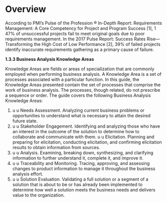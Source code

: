 # Overview

According to PMI’s Pulse of the Profession ® In-Depth Report: Requirements Management: A Core Competency for Project and Program Success \[1], 1 47% of unsuccessful projects fail to meet original goals due to poor requirements management. In the 2017 Pulse Report: Success Rates Rise—Transforming the High Cost of Low Performance \[2], 39% of failed projects identify inaccurate requirements gathering as a primary cause of failure.

**1.3.3 Business Analysis Knowledge Areas**&#x20;

Knowledge Areas are fields or areas of specialization that are commonly employed when performing business analysis. A Knowledge Area is a set of processes associated with a particular function. In this guide, the Knowledge Areas presented contain the set of processes that comprise the work of business analysis. The processes, though related, do not prescribe a sequence or order. The guide covers the following Business Analysis Knowledge Areas:&#x20;

1. u u Needs Assessment. Analyzing current business problems or opportunities to understand what is necessary to attain the desired future state.&#x20;
2. u u Stakeholder Engagement. Identifying and analyzing those who have an interest in the outcome of the solution to determine how to collaborate and communicate with them. u u Elicitation. Planning and preparing for elicitation, conducting elicitation, and confirming elicitation results to obtain information from sources.&#x20;
3. u u Analysis. Examining, breaking down, synthesizing, and clarifying information to further understand it, complete it, and improve it.&#x20;
4. u u Traceability and Monitoring. Tracing, approving, and assessing changes to product information to manage it throughout the business analysis effort.&#x20;
5. u u Solution Evaluation. Validating a full solution or a segment of a solution that is about to be or has already been implemented to determine how well a solution meets the business needs and delivers value to the organization.
